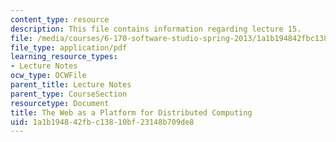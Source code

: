 ```yaml
---
content_type: resource
description: This file contains information regarding lecture 15.
file: /media/courses/6-170-software-studio-spring-2013/1a1b194842fbc13810bf23148b709de8_MIT6_170S13_15-dstrbtd-web.pdf
file_type: application/pdf
learning_resource_types:
- Lecture Notes
ocw_type: OCWFile
parent_title: Lecture Notes
parent_type: CourseSection
resourcetype: Document
title: The Web as a Platform for Distributed Computing
uid: 1a1b1948-42fb-c138-10bf-23148b709de8
---
```

